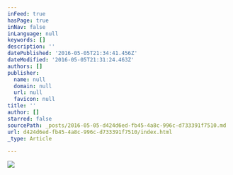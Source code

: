 ```yaml
---
inFeed: true
hasPage: true
inNav: false
inLanguage: null
keywords: []
description: ''
datePublished: '2016-05-05T21:34:41.456Z'
dateModified: '2016-05-05T21:31:24.463Z'
authors: []
publisher:
  name: null
  domain: null
  url: null
  favicon: null
title: ''
author: []
starred: false
sourcePath: _posts/2016-05-05-d424d6ed-fb45-4a8c-996c-d733391f7510.md
url: d424d6ed-fb45-4a8c-996c-d733391f7510/index.html
_type: Article

---
```

![](https://the-grid-user-content.s3-us-west-2.amazonaws.com/41747b9c-c5b7-4b08-9e9d-2f7011929481.jpg)